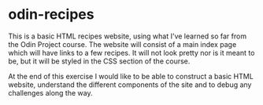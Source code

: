 # odin-recipes

This is a basic HTML recipes website, using what I've learned so far from the Odin Project course.
The website will consist of a main index page which will have links to a few recipes.
It will not look pretty nor is it meant to be, but it will be styled in the CSS section of the course.

At the end of this exercise I would like to be able to construct a basic HTML website, understand the different components of the site and to debug any challenges along the way.
